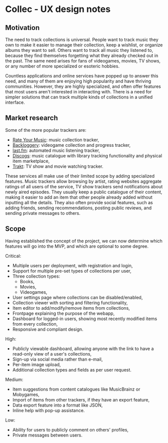 # Collec - UX design notes

## Motivation

The need to track collections is universal. People want to track music they own to make it easier to manage their collection, keep a wishlist, or organize albums they want to sell. Others want to track all music they listened to, because they find themselves forgetting what they already checked out in the past. The same need arises for fans of videogames, movies, TV shows, or any number of more specialized or esoteric hobbies.

Countless applications and online services have popped up to answer this need, and many of them are enjoying high popularity and have thriving communities. However, they are highly specialized, and often offer features that most users aren't interested in interacting with. There is a need for simpler solutions that can track multiple kinds of collections in a unified interface.

## Market research

Some of the more popular trackers are:

-   [Rate Your Music](https://rateyourmusic.com): music collection tracker,
-   [Backloggery](https://backloggery.com): videogame collection and progress tracker,
-   [last.fm](https://www.last.fm): automated music listening tracker,
-   [Discogs](https://www.discogs.com): music catalogue with library tracking functionality and physical item marketplace,
-   [Trakt](https://trakt.tv): TV show and movie watching tracker.

These services all make use of their limited scope by adding specialized features. Music trackers allow browsing by artist, rating websites aggregate ratings of all users of the service, TV show trackers send notifications about newly aired episodes. They usually keep a public catalogue of their content, making it easier to add an item that other people already added without inputting all the details. They also often provide social features, such as adding friends, sending recommendations, posting public reviews, and sending private messages to others.

## Scope

Having established the concept of the project, we can now determine which features will go into the MVP, and which are optional to some degree.

Critical:

-   Multiple users per deployment, with registration and login,
-   Support for multiple pre-set types of collections per user,
-   Three collection types:
    -   Books,
    -   Movies,
    -   Videogames,
-   User settings page where collections can be disabled/enabled,
-   Collection viewer with sorting and filtering functionality,
-   Item editor to add/modify/remove items from collections,
-   Frontpage explaining the purpose of the webapp,
-   Dashboard for logged-in users, showing most recently modified items from every collection,
-   Responsive and compliant design.

High:

-   Publicly viewable dashboard, allowing anyone with the link to have a read-only view of a user's collections,
-   Sign-up via social media rather than e-mail,
-   Per-item image upload,
-   Additional collection types and fields as per user request.

Medium:

-   Item suggestions from content catalogues like MusicBrainz or Mobygames,
-   Import of items from other trackers, if they have an export feature,
-   Data export feature into a format like JSON,
-   Inline help with pop-up assistance.

Low:

-   Ability for users to publicly comment on others' profiles,
-   Private messages between users.
